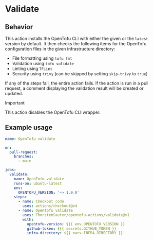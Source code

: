 ﻿# Validate

## Behavior

This action installs the OpenTofu CLI with either the given or the `latest` version by default. It then checks the
following items for the OpenTofu configuration files in the given infrastructure directory:

- File formatting using `tofu fmt`
- Validation using `tofu validate`
- Linting using `TFLint`
- Security using `trivy` (can be skipped by setting `skip-trivy` to `true`)

If any of the steps fail, the entire action fails. If the action is run in a pull request, a comment displaying the
validation result will be created or updated.

> [!IMPORTANT]
> This action disables the OpenTofu CLI wrapper.

## Example usage

```yaml
name: OpenTofu validate

on:
  pull-request:
    branches:
      - main

jobs:
  validate:
    name: OpenTofu validate
    runs-on: ubuntu-latest
    env:
      OPENTOFU_VERSION: '~> 1.9.0'
    steps:
      - name: Checkout code
        uses: actions/checkout@v4
      - name: OpenTofu validate
        uses: ThorstenSauter/opentofu-actions/validate@v1
        with:
          opentofu-version: ${{ env.OPENTOFU_VERSION }}
          github-token: ${{ secrets.GITHUB_TOKEN }}
          infra-directory: ${{ vars.INFRA_DIRECTORY }}
```
